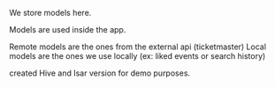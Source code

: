We store models here.

Models are used inside the app.

Remote models are the ones from the external api (ticketmaster)
Local models are the ones we use locally (ex: liked events or search history)

created Hive and Isar version for demo purposes.